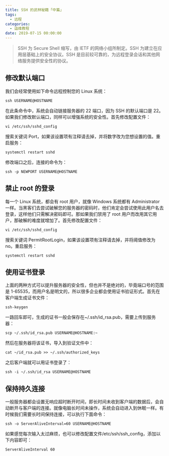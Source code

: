```yaml
---
title: SSH 的武林秘籍「中篇」
tags:
  - 远程
categories:
  - 运维教程
date: 2019-07-15 00:00:00
---
```


> SSH 为 Secure Shell 缩写，由 IETF 的网络小组所制定。SSH 为建立在应用层基础上的安全协议。SSH 是目前较可靠的，为远程登录会话和其他网络服务提供安全性的协议。

<!-- more -->

## 修改默认端口

我们会经常使用如下命令远程控制您的 Linux 系统：

```
ssh USERNAME@HOSTNAME
```

在此条命令中，系统会自动链接服务器的 22 端口，因为 SSH 的默认端口是 22。如果我们修改默认端口，同样可以增强系统的安全性。首先修改配置文件：

```
vi /etc/ssh/sshd_config
```

搜索关键词 Port，如果该设置项有注释请去掉，并将数字改为您想设置的值。重启服务：

```
systemctl restart sshd
```

修改端口之后，连接的命令为：

```
ssh -p NEWPORT USERNAME@HOSTNAME
```

## 禁止 root 的登录

每一个 Linux 系统，都会有 root 用户，就像 Windows 系统都有 Administrator 一样。当黑客们去尝试破解您的服务器的密码时，他们肯定会尝试使用此用户名去登录，这样他们只需解决密码即可。那如果我们禁用了 root 用户而改用其它用户，那破解的难度就增加了。首先修改配置文件：

```
vi /etc/ssh/sshd_config
```

搜索关键词 PermitRootLogin，如果该设置项有注释请去掉，并将阈值修改为 no。重启服务：

```
systemctl restart sshd
```

## 使用证书登录

上面的两种方式可以提升服务器的安全性，但也并不是绝对的，毕竟端口号的范围是 1-65535，而用户名是明文的，所以很多企业都会使用证书验证形式。首先在客户端生成证书文件：

```
ssh-keygen
```

一路回车即可，生成的证书一般会保存在~/.ssh/id_rsa.pub，需要上传到服务器：

```
scp ~/.ssh/id_rsa.pub USERNAME@HOSTNAME:~
```
然后在服务器将该证书，导入到验证文件中：

```
cat ~/id_rsa.pub >> ~/.ssh/authorized_keys
```

之后客户端就可以用证书登录了：

```
ssh -i ~/.ssh/id_rsa USERNAME@HOSTNAME
```

## 保持持久连接

一般服务器都会设置无响应超时断开时间，即长时间未收到客户端的数据后，会自动断开与客户端的连接。就像电脑长时间未操作，系统会自动进入到休眠一样。有时候我们需要长时间保持连接，可以执行下面命令：

```
ssh -o ServerAliveInterval=60 USERNAME@HOSTNAME
```

如果感觉每次输入太过麻烦，也可以修改配置文件/etc/ssh/ssh_config，添加以下内容即可：

```
ServerAliveInterval 60
```

